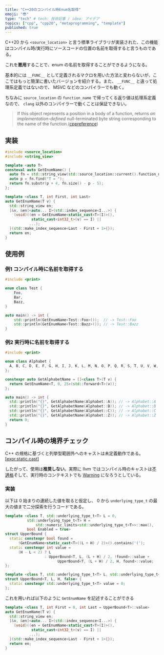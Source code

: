 ```yaml
---
title: "C++20のコンパイル時Enum名取得"
emoji: "😎"
type: "tech" # tech: 技術記事 / idea: アイデア
topics: ["cpp", "cpp20", "metaprogramming", "template"]
published: true
---
```


C++20 から `<source_location>` と言う標準ライブラリが実装された、この機能はコンパイル時/実行時にソースコードの位置の名前を取得すると言うものである。

これを**悪用**することで、enum の名前を取得することができるようになる。

基本的には `__FUNC__` として定義されるマクロを用いた方法と変わらないが、ここではもっと簡潔に書いたバージョンを紹介する。また、 `__FUNC__` と違って処理系定義ではないので、 MSVC などのコンパイラーでも動く。

ちなみに `source_location` の `function_name` で帰ってくる返り値は処理系定義なので、 `clang` 以外のコンパイラーで動くことは保証できない。

> If this object represents a position in a body of a function, returns *an implementation-defined* null-terminated byte string corresponding to the name of the function.([cppreference](https://en.cppreference.com/w/cpp/utility/source_location/function_name))

## 実装

```cpp
#include <source_location>
#include <string_view>

template <auto T>
consteval auto GetEnumName() {
  auto fn = std::string_view(std::source_location::current().function_name());
  auto p = fn.find("T = ");
  return fn.substr(p + 4, fn.size() - p - 5);
};

template <class T, int First, int Last>
auto GetEnumName(T v) {
  std::string_view en;
  [&v, &en]<auto... I>(std::index_sequence<I...>) {
    (void)((en = GetEnumName<static_cast<T>(I)>(),
            static_cast<int32_t>(v) == I) ||
           ...);
  }(std::make_index_sequence<Last - First + 1>{});
  return en;
}
```

## 使用例

### 例1 コンパイル時に名前を取得する

```cpp
#include <print>

enum class Test {
	Foo,
	Bar,
	Bazz,
}

auto main() -> int {
	std::println(GetEnumName<Test::Foo>());  // -> Test::Foo
	std::println(GetEnumName<Test::Bazz>()); // -> Test::Bazz
}
```

### 例2 実行時に名前を取得する

```cpp
#include <print>

enum class Alphabet {
  A, B, C, D, E, F, G, H, I, J, K, L, M, N, O, P, Q, R, S, T, U, V, W, X, Y, Z,
};

constexpr auto GetAlphabetName = []<class T>(T v) {
  return GetEnumName<T, 0, 25>(std::forward<T>(v));
};

auto main() -> int {
  std::println("{}", GetAlphabetName(Alphabet::A)); // -> Alphabet::A
  std::println("{}", GetAlphabetName(Alphabet::B)); // -> Alphabet::B
  std::println("{}", GetAlphabetName(Alphabet::C)); // -> Alphabet::C
  std::println("{}", GetAlphabetName(Alphabet::Z)); // -> Alphabet::Z
  return 0;
}
```

## コンパイル時の境界チェック

C++ の規格に基づくと列挙型範囲外へのキャストは未定義動作である。[[expr.static.cast]](https://timsong-cpp.github.io/cppwp/n4861/expr.static.cast#10)

したがって、使用は**推奨しない**。実際に llvm ではコンパイル時のキャストは[不適格](https://github.com/llvm/llvm-project/issues/59036)そして、実行時のコンテキストでも [Warning](https://github.com/llvm/llvm-project/issues/59045) になろうとしている。

### 実装

以下は 0 始まりの連続した値を取ると仮定し、 0 から `underlying_type_t` の最大の値まで二分探索を行うコードである。

```cpp
template <class T, std::underlying_type_t<T> L = 0,
          std::underlying_type_t<T> H =
              std::numeric_limits<std::underlying_type_t<T>>::max(),
          bool Enabled = true>
struct UpperBound {
  static constexpr bool found =
      !GetEnumName<static_cast<T>((L + H) / 2)>().contains('(');
  static constexpr int value =
      (H - L < 2) ? L
                  : UpperBound<T, L, (L + H) / 2, !found>::value +
                        UpperBound<T, (L + H) / 2, H, found>::value;
};

template <class T, std::underlying_type_t<T> L, std::underlying_type_t<T> H>
struct UpperBound<T, L, H, false> {
  static constexpr std::underlying_type_t<T> value = 0;
};
```

これを用いれば以下のように `GetEnumName` を記述することができる

```cpp
template <class T, int First = 0, int Last = UpperBound<T>::value>
auto GetEnumName(T v) {
  std::string_view en;
  [&v, &en]<auto... I>(std::index_sequence<I...>) {
    (void)((en = GetEnumName<static_cast<T>(I)>(),
            static_cast<int32_t>(v) == I) ||
           ...);
  }(std::make_index_sequence<Last - First + 1>{});
  return en;
}
```
